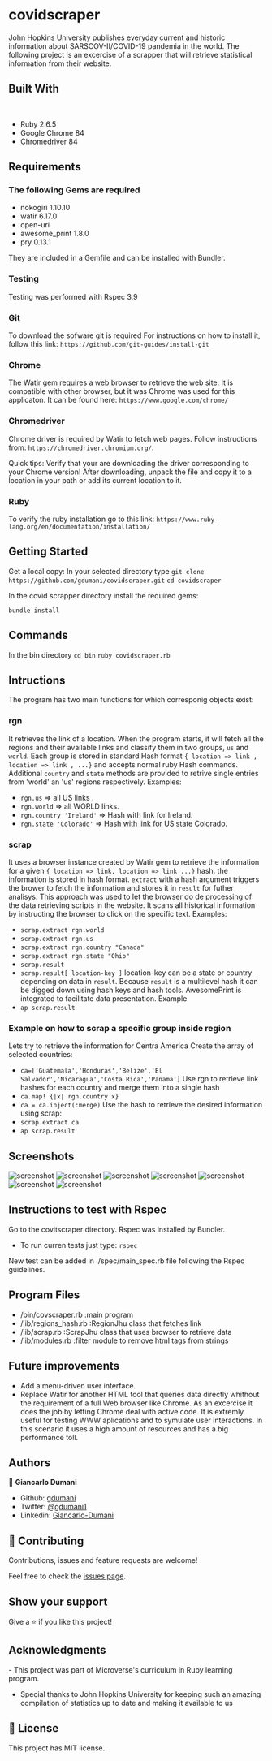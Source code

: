 # covidscraper

John Hopkins University publishes everyday current and historic information about SARSCOV-II/COVID-19 pandemia in the world.
The following project is an excercise of a scrapper that will retrieve statistical information from their website.

## Built With
​
- Ruby 2.6.5
- Google Chrome 84 
- Chromedriver 84

## Requirements

### The following Gems are required
- nokogiri 1.10.10
- watir 6.17.0
- open-uri
- awesome_print 1.8.0
- pry 0.13.1

They are included in a Gemfile and can be installed with Bundler.

### Testing
Testing was performed with Rspec 3.9

### Git
To download the sofware git is required
For instructions on how to install it, follow this link:
`https://github.com/git-guides/install-git`

### Chrome
The Watir gem requires a web browser to retrieve the web site. It is compatible with other browser, but it was Chrome was used for this applicaton. It can be found here:
`https://www.google.com/chrome/`

### Chromedriver 
Chrome driver is required by Watir to fetch web pages.
Follow instructions from: `https://chromedriver.chromium.org/`.

Quick tips:
Verify that your are downloading the driver corresponding to your Chrome version!
After downloading, unpack the file and copy it to a location in your path or add its current location to it.

### Ruby
To verify the ruby installation go to this link:
`https://www.ruby-lang.org/en/documentation/installation/`

## Getting Started

​Get a local copy:​ 
In your selected directory type
`git clone https://github.com/gdumani/covidscraper.git`
`cd covidscraper`

In the covid scrapper directory install the required gems:

`bundle install` 


## Commands
In the bin directory 
`cd bin`
`ruby covidscraper.rb`

## Intructions

The program has two main functions for which corresponig objects exist:
 ### rgn 
 It retrieves the link of a location. When the program starts, it will fetch all the regions and their available links and classify them in two groups, `us` and `world`. Each group is stored in standard Hash format `{ location => link , location => link , ...}` and accepts normal ruby Hash commands. Additional `country` and `state` methods are provided to retrive single entries from 'world' an 'us' regions respectively. Examples:
  - `rgn.us` => all US links .
  - `rgn.world` => all WORLD links.
  - `rgn.country 'Ireland'` => Hash with link for Ireland.
  - `rgn.state 'Colorado'` => Hash with link for US state Colorado.
  
### scrap
It uses a browser instance created by Watir gem to retrieve the information for a given `{ location => link, location => link ...}` hash. the information is stored in hash format. `extract` with a hash argument triggers the brower to fetch the information and stores it in `result` for futher analisys. This approach was used to let the browser do de processing of the data retrieving scripts in the website. It scans all historical information by instructing the browser to click on the specific text. Examples:
  - `scrap.extract rgn.world`
  - `scrap.extract rgn.us`
  - `scrap.extract rgn.country "Canada"`
  - `scrap.extract rgn.state "Ohio"`
  - `scrap.result`
  - `scrap.result[ location-key ]` location-key can be a state or country depending on data in `result`.
  Because `result` is a multilevel hash it can be digged down using hash keys and hash tools.
  AwesomePrint is integrated to facilitate data presentation. Example
   - `ap scrap.result`

### Example on how to scrap a specific group inside region
Lets try to retrieve the information for Centra America
Create the array of selected countries:
- `ca=['Guatemala','Honduras','Belize','El Salvador','Nicaragua','Costa Rica','Panama']`
Use rgn to retrieve link hashes for each country and merge them into a single hash
- `ca.map! {|x| rgn.country x}`
- `ca = ca.inject(:merge)`
Use the hash to retrieve the desired information using scrap:
- `scrap.extract ca`
- `ap scrap.result`

## Screenshots

![screenshot](/images/covscraper-intro.png)
![screenshot](/images/us-links.png)
![screenshot](/images/region-data.png)
![screenshot](/images/us-state.png)
![screenshot](/images/state-web.png)
![screenshot](/images/world-country.png)
![screenshot](/images/country-web.png)

## Instructions to test with Rspec

Go to the covitscraper directory. Rspec was installed by Bundler.

- To run curren tests just type: `rspec` 

New test can be added in ./spec/main_spec.rb file following the Rspec guidelines.

## Program Files

  - /bin/covscraper.rb   :main program
  - /lib/regions_hash.rb :RegionJhu class that fetches link
  - /lib/scrap.rb        :ScrapJhu class that uses browser to retrieve data
  - /lib/modules.rb      :filter module to remove html tags from strings

## Future improvements

- Add a menu-driven user interface.
- Replace Watir for another HTML tool that queries data directly whithout the requirement of a full Web browser like Chrome. As an excercise it does the job by letting Chrome deal with active code. It is extremly useful for testing WWW aplications and to symulate user interactions. In this scenario it uses a high amount of resources and has a big performance toll.

## Authors

👤 **Giancarlo Dumani**

- Github: [gdumani](https://github.com/gdumani)
- Twitter: [@gdumani1](https://twitter.com/gdumani1)
- Linkedin: [Giancarlo-Dumani](https://www.linkedin.com/in/giancarlo-dumani-a7364a1a1/?originalSubdomain=cr)

## 🤝 Contributing

Contributions, issues and feature requests are welcome!

Feel free to check the [issues page](issues/).

## Show your support

Give a ⭐️ if you like this project!

## Acknowledgments

​- This project was part of Microverse's curriculum in Ruby learning program.
- Special thanks to John Hopkins University for keeping such an amazing compilation of statistics up to date and making it available to us

## 📝 License

​This project has MIT license.
